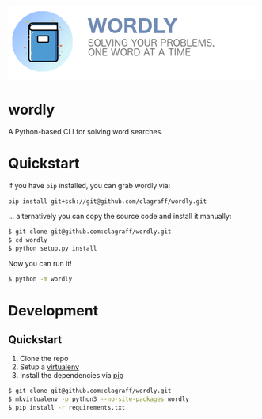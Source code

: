 ![](.github/logo.png)

# wordly
A Python-based CLI for solving word searches.

# Quickstart
If you have `pip` installed, you can grab wordly via:

`pip install git+ssh://git@github.com/clagraff/wordly.git`

... alternatively you can copy the source code and install it manually:

```bash
$ git clone git@github.com:clagraff/wordly.git
$ cd wordly
$ python setup.py install
```

Now you can run it!

```bash
$ python -m wordly
```

# Development
## Quickstart
1. Clone the repo
2. Setup a [virtualenv](https://virtualenv.pypa.io/en/stable/)
2. Install the dependencies via [pip](https://pip.pypa.io/en/stable/installing/)

```bash
$ git clone git@github.com:clagraff/wordly.git
$ mkvirtualenv -p python3 --no-site-packages wordly
$ pip install -r requirements.txt
```
